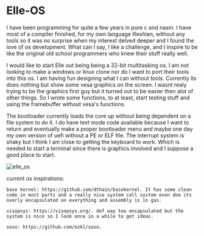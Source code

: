 # Elle-OS

I have been programming for quite a few years in pure c and nasm. I have most of a compiler finished, for my own language Illeshian, without any tools so it was no surprise when my interest delved deeper and I found the love of os development. What can I say, I like a challenge, and I inspire to be like the original old school programmers who knew their stuff really well. 

I would like to start Elle out being being a 32-bit multitasking os. I am not looking to make a windows or linux clone nor do I want to port their tools into this os. I am having fun designing what I can without tools. Currently its does nothing but show some vesa graphics on the screen. I wasnt realy trying to be the graphics first guy but it turned out to be easier then alot of other things. So I wrote some functions, to at least, start testing stuff and using the framebuffer without vesa's functions.

The bootloader currently loads the core up without being dependent on a file system to do it. I do have text mode code available because I want to return and eventually make a proper bootloader menu and maybe one day my own version of uefi without a PE or ELF file. The interrupt system is shaky but I think I am close to getting the keyboard to work. Which is needed to start a terminal since there is graphics involved and I suppose a good place to start.



![elle_os](https://github.com/ravenleeblack/Elle-OS/assets/76606152/62338810-4413-47a3-a214-1c31e8296587)




current os inspirations:  
```
base kernel: https://github.com/dthain/basekernel. It has some clean code in most parts and a really nice system call system even doe its
overly encapsulated on everything and assembly is in gas.
```
```
visopsys: https://visopsys.org/. def way too encapsulated but the system is nice so I look once in a while to get ideas.
```
```
soso: https://github.com/ozkl/soso.
```








